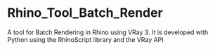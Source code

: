 # Rhino_Tool_Batch_Render
A tool for Batch Rendering in Rhino using VRay 3. 
It is developed with Python using the RhinoScript library and the VRay API
